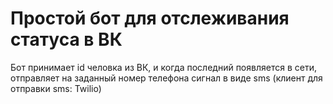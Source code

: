 # Простой бот для отслеживания статуса в ВК

Бот принимает id человка из ВК, и когда последний появляется в сети, отправляет на заданный номер телефона сигнал в виде sms (клиент для отправки sms: Twilio)
